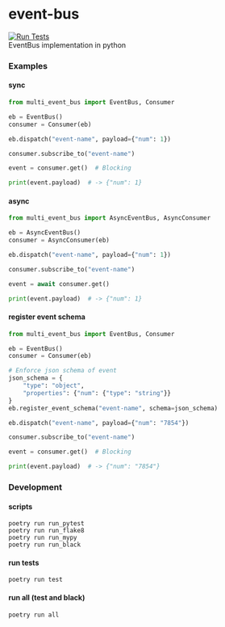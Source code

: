 # event-bus
[![Run Tests](https://github.com/hvuhsg/event-bus/actions/workflows/test.yml/badge.svg)](https://github.com/hvuhsg/event-bus/actions/workflows/test.yml)  
EventBus implementation in python


### Examples
#### sync

```python
from multi_event_bus import EventBus, Consumer

eb = EventBus()
consumer = Consumer(eb)

eb.dispatch("event-name", payload={"num": 1})

consumer.subscribe_to("event-name")

event = consumer.get()  # Blocking

print(event.payload)  # -> {"num": 1}
```
#### async

```python
from multi_event_bus import AsyncEventBus, AsyncConsumer

eb = AsyncEventBus()
consumer = AsyncConsumer(eb)

eb.dispatch("event-name", payload={"num": 1})

consumer.subscribe_to("event-name")

event = await consumer.get()

print(event.payload)  # -> {"num": 1}
```
#### register event schema

```python
from multi_event_bus import EventBus, Consumer

eb = EventBus()
consumer = Consumer(eb)

# Enforce json schema of event
json_schema = {
    "type": "object",
    "properties": {"num": {"type": "string"}}
}
eb.register_event_schema("event-name", schema=json_schema)

eb.dispatch("event-name", payload={"num": "7854"})

consumer.subscribe_to("event-name")

event = consumer.get()  # Blocking

print(event.payload)  # -> {"num": "7854"}
```

### Development
#### scripts
```commandline
poetry run run_pytest
poetry run run_flake8
poetry run run_mypy
poetry run run_black
```
#### run tests
```commandline
poetry run test
```

#### run all (test and black)
```commandline
poetry run all
```
